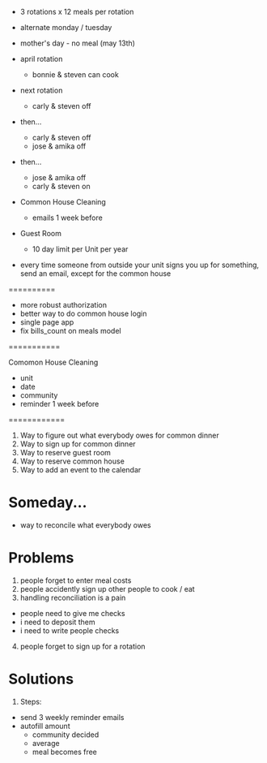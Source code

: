 
- 3 rotations x 12 meals per rotation
- alternate monday / tuesday
- mother's day - no meal (may 13th)
- april rotation
    - bonnie & steven can cook
- next rotation
    - carly & steven off
- then...
    - carly & steven off
    - jose & amika off
- then...
    - jose & amika off
    - carly & steven on


- Common House Cleaning
  - emails 1 week before
- Guest Room
  - 10 day limit per Unit per year


- every time someone from outside your unit signs you up for something, send an email, except for the common house


==========

- more robust authorization
- better way to do common house login
- single page app
- fix bills_count on meals model



===========

Comomon House Cleaning
  - unit
  - date
  - community
  - reminder 1 week before



============


1) Way to figure out what everybody owes for common dinner
2) Way to sign up for common dinner
3) Way to reserve guest room
4) Way to reserve common house
5) Way to add an event to the calendar



Someday...
==========
- way to reconcile what everybody owes



Problems
========
1) people forget to enter meal costs
2) people accidently sign up other people to cook / eat
3) handling reconciliation is a pain
  - people need to give me checks
  - i need to deposit them
  - i need to write people checks
4) people forget to sign up for a rotation


Solutions
=========
1) Steps:
  - send 3 weekly reminder emails
  - autofill amount
    - community decided
    - average
    - meal becomes free
